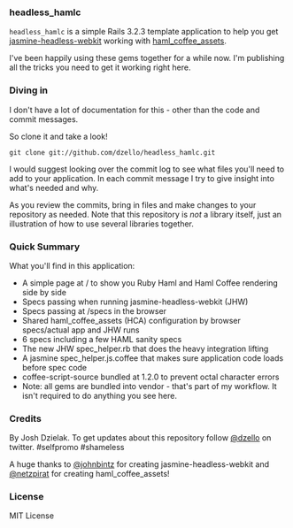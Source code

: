 ### headless_hamlc

`headless_hamlc` is a simple Rails 3.2.3 template application to help you get [jasmine-headless-webkit](https://github.com/johnbintz/jasmine-headless-webkit) working with [haml_coffee_assets](https://github.com/netzpirat/haml_coffee_assets).

I've been happily using these gems together for a while now. I'm publishing all the tricks you need to get it working right here.

### Diving in

I don't have a lot of documentation for this - other than the code and commit messages.

So clone it and take a look!

    git clone git://github.com/dzello/headless_hamlc.git

I would suggest looking over the commit log to see what files you'll need to add to your application. In each commit message I try to give insight into what's needed and why.

As you review the commits, bring in files and make changes to your repository as needed. Note that this repository is *not* a library itself, just an illustration of how to use several libraries together.

### Quick Summary

What you'll find in this application:

- A simple page at / to show you Ruby Haml and Haml Coffee rendering side by side
- Specs passing when running jasmine-headless-webkit (JHW)
- Specs passing at /specs in the browser
- Shared haml_coffee_assets (HCA) configuration by browser specs/actual app and JHW runs
- 6 specs including a few HAML sanity specs
- The new JHW spec_helper.rb that does the heavy integration lifting
- A jasmine spec_helper.js.coffee that makes sure application code loads before spec code
- coffee-script-source bundled at 1.2.0 to prevent octal character errors
- Note: all gems are bundled into vendor - that's part of my workflow. It isn't required to do anything you see here.

### Credits

By Josh Dzielak. To get updates about this repository follow [@dzello](https://twitter.com/dzello) on twitter. #selfpromo #shameless

A huge thanks to [@johnbintz](https://twitter.com/johnbintz) for creating jasmine-headless-webkit and [@netzpirat](https://twitter.com/netzpirat) for creating haml_coffee_assets!

### License

MIT License
